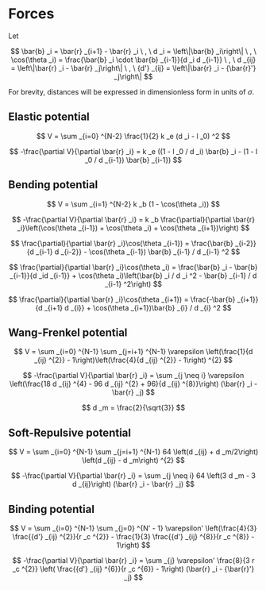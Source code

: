 
# Forces

Let

$$
\bar{b} _i = \bar{r} _{i+1} - \bar{r} _i \ , \ d _i = \left\|\bar{b} _i\right\| \ , \ \cos(\theta _i) = \frac{\bar{b} _i \cdot \bar{b} _{i-1}}{d _i d _{i-1}} \ , \ d _{ij} = \left\|\bar{r} _i - \bar{r} _j\right\| \ , \ {d'} _{ij} = \left\|\bar{r} _i - {\bar{r}'} _j\right\|
$$

For brevity, distances will be expressed in dimensionless form in units of $\sigma$.

## Elastic potential

$$
V = \sum _{i=0} ^{N-2} \frac{1}{2} k _e (d _i - l _0) ^2
$$

$$
-\frac{\partial V}{\partial \bar{r} _i} = k _e ((1 - l _0 / d _i) \bar{b} _i - (1 - l _0 / d _{i-1}) \bar{b} _{i-1})
$$

## Bending potential

$$
V = \sum _{i=1} ^{N-2} k _b (1 - \cos(\theta _i))
$$

$$
-\frac{\partial V}{\partial \bar{r} _i} = k _b \frac{\partial}{\partial \bar{r} _i}\left(\cos(\theta _{i-1}) + \cos(\theta _i) + \cos(\theta _{i+1})\right)
$$

$$
\frac{\partial}{\partial \bar{r} _i}\cos(\theta _{i-1}) = \frac{\bar{b} _{i-2}}{d _{i-1} d _{i-2}} - \cos(\theta _{i-1}) \bar{b} _{i-1} / d _{i-1} ^2
$$

$$
\frac{\partial}{\partial \bar{r} _i}\cos(\theta _i) = \frac{\bar{b} _i - \bar{b} _{i-1}}{d _id _{i-1}} + \cos(\theta _i)\left(\bar{b} _i / d _i ^2 - \bar{b} _{i-1} / d _{i-1} ^2\right)
$$

$$
\frac{\partial}{\partial \bar{r} _i}\cos(\theta _{i+1}) = \frac{-\bar{b} _{i+1}}{d _{i+1} d _{i}} + \cos(\theta _{i+1})\bar{b} _{i} / d _{i} ^2
$$

## Wang-Frenkel potential

$$
V = \sum _{i=0} ^{N-1} \sum _{j=i+1} ^{N-1} \varepsilon \left(\frac{1}{d _{ij} ^{2}} - 1\right)\left(\frac{4}{d _{ij} ^{2}} - 1\right) ^{2}
$$

$$
-\frac{\partial V}{\partial \bar{r} _i} = \sum _{j \neq i} \varepsilon \left(\frac{18 d _{ij} ^{4} - 96 d _{ij} ^{2} + 96}{d _{ij} ^{8}}\right) (\bar{r} _i - \bar{r} _j)
$$

$$
d _m = \frac{2}{\sqrt{3}}
$$

## Soft-Repulsive potential

$$
V = \sum _{i=0} ^{N-1} \sum _{j=i+1} ^{N-1} 64 \left(d _{ij} + d _m/2\right) \left(d _{ij} - d _m\right) ^{2}
$$

$$
-\frac{\partial V}{\partial \bar{r} _i} = \sum _{j \neq i} 64 \left(3 d _m - 3 d _{ij}\right) (\bar{r} _i - \bar{r} _j)
$$

## Binding potential

$$
V = \sum _{i=0} ^{N-1} \sum _{j=0} ^{N' - 1} \varepsilon' \left(\frac{4}{3} \frac{{d'} _{ij} ^{2}}{r _c ^{2}} - \frac{1}{3} \frac{{d'} _{ij} ^{8}}{r _c ^{8}} - 1\right)
$$

$$
-\frac{\partial V}{\partial \bar{r} _i} = \sum _{j} \varepsilon' \frac{8}{3 r _c ^{2}} \left( \frac{{d'} _{ij} ^{6}}{r _c ^{6}} - 1\right) (\bar{r} _i - {\bar{r}'} _j)
$$
